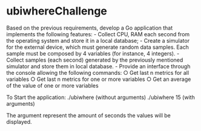 # ubiwhereChallenge

Based on the previous requirements, develop a Go application that
implements the following features:
	- Collect CPU, RAM each second from the operating system and
store it in a local database;
	- Create a simulator for the external device, which must
generate random data samples. Each sample must be
composed by 4 variables (for instance, 4 integers).
	- Collect samples (each second) generated by the previously
mentioned simulator and store them in local database.
	- Provide an interface through the console allowing the
following commands:
		○ Get last n metrics for all variables
		○ Get last n metrics for one or more variables
		○ Get an average of the value of one or more variables
    
    
 To Start the application:
  ./ubiwhere (without arguments)
  ./ubiwhere 15 (with arguments)
 
 The argument represent the amount of seconds the values will be displayed.
